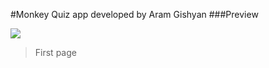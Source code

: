 #Monkey Quiz app
developed by Aram Gishyan
###Preview

![](https://gavrilka.github.io/preview.png)
> First page